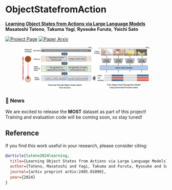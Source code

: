 # **ObjectStatefromAction**

[**Learning Object States from Actions via Large Language Models**](https://arxiv.org/abs/2405.01090)  
**Masatoshi Tateno**, **Takuma Yagi**, **Ryosuke Furuta**, **Yoichi Sato**

[![Project Page](https://img.shields.io/badge/Project-Page-Green)](https://masatate.github.io/ObjStatefromAction.github.io/) [![Paper Arxiv](https://img.shields.io/badge/Paper-Arxiv:2405.01090-red)](https://arxiv.org/abs/2405.01090)


<div align="center">
  <img src="./images/teaser.png" alt="Teaser Image" style="width: 80%; height: auto;">
</div>


### 🚀 **News**
We are excited to release the **MOST** dataset as part of this project!  
Training and evaluation code will be coming soon, so stay tuned!



## **Reference**
If you find this work useful in your research, please consider citing:

```bibtex
@article{tateno2024learning,
  title={Learning Object States from Actions via Large Language Models},
  author={Tateno, Masatoshi and Yagi, Takuma and Furuta, Ryosuke and Sato, Yoichi},
  journal={arXiv preprint arXiv:2405.01090},
  year={2024}
}